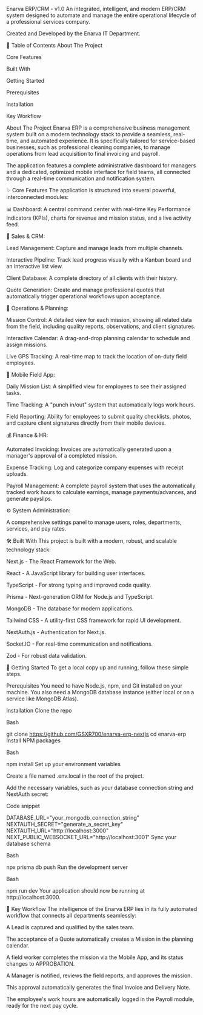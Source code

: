 Enarva ERP/CRM - v1.0
An integrated, intelligent, and modern ERP/CRM system designed to automate and manage the entire operational lifecycle of a professional services company.

Created and Developed by the Enarva IT Department.

📖 Table of Contents
About The Project

Core Features

Built With

Getting Started

Prerequisites

Installation

Key Workflow

About The Project
Enarva ERP is a comprehensive business management system built on a modern technology stack to provide a seamless, real-time, and automated experience. It is specifically tailored for service-based businesses, such as professional cleaning companies, to manage operations from lead acquisition to final invoicing and payroll.

The application features a complete administrative dashboard for managers and a dedicated, optimized mobile interface for field teams, all connected through a real-time communication and notification system.

✨ Core Features
The application is structured into several powerful, interconnected modules:

📊 Dashboard: A central command center with real-time Key Performance Indicators (KPIs), charts for revenue and mission status, and a live activity feed.

🤝 Sales & CRM:

Lead Management: Capture and manage leads from multiple channels.

Interactive Pipeline: Track lead progress visually with a Kanban board and an interactive list view.

Client Database: A complete directory of all clients with their history.

Quote Generation: Create and manage professional quotes that automatically trigger operational workflows upon acceptance.

🚀 Operations & Planning:

Mission Control: A detailed view for each mission, showing all related data from the field, including quality reports, observations, and client signatures.

Interactive Calendar: A drag-and-drop planning calendar to schedule and assign missions.

Live GPS Tracking: A real-time map to track the location of on-duty field employees.

📱 Mobile Field App:

Daily Mission List: A simplified view for employees to see their assigned tasks.

Time Tracking: A "punch in/out" system that automatically logs work hours.

Field Reporting: Ability for employees to submit quality checklists, photos, and capture client signatures directly from their mobile devices.

💰 Finance & HR:

Automated Invoicing: Invoices are automatically generated upon a manager's approval of a completed mission.

Expense Tracking: Log and categorize company expenses with receipt uploads.

Payroll Management: A complete payroll system that uses the automatically tracked work hours to calculate earnings, manage payments/advances, and generate payslips.

⚙️ System Administration:

A comprehensive settings panel to manage users, roles, departments, services, and pay rates.

🛠️ Built With
This project is built with a modern, robust, and scalable technology stack:

Next.js - The React Framework for the Web.

React - A JavaScript library for building user interfaces.

TypeScript - For strong typing and improved code quality.

Prisma - Next-generation ORM for Node.js and TypeScript.

MongoDB - The database for modern applications.

Tailwind CSS - A utility-first CSS framework for rapid UI development.

NextAuth.js - Authentication for Next.js.

Socket.IO - For real-time communication and notifications.

Zod - For robust data validation.

🚀 Getting Started
To get a local copy up and running, follow these simple steps.

Prerequisites
You need to have Node.js, npm, and Git installed on your machine. You also need a MongoDB database instance (either local or on a service like MongoDB Atlas).

Installation
Clone the repo

Bash

git clone https://github.com/GSXR700/enarva-erp-nextjs
cd enarva-erp
Install NPM packages

Bash

npm install
Set up your environment variables

Create a file named .env.local in the root of the project.

Add the necessary variables, such as your database connection string and NextAuth secret:

Code snippet

DATABASE_URL="your_mongodb_connection_string"
NEXTAUTH_SECRET="generate_a_secret_key"
NEXTAUTH_URL="http://localhost:3000"
NEXT_PUBLIC_WEBSOCKET_URL="http://localhost:3001"
Sync your database schema

Bash

npx prisma db push
Run the development server

Bash

npm run dev
Your application should now be running at http://localhost:3000.

🔄 Key Workflow
The intelligence of the Enarva ERP lies in its fully automated workflow that connects all departments seamlessly:

A Lead is captured and qualified by the sales team.

The acceptance of a Quote automatically creates a Mission in the planning calendar.

A field worker completes the mission via the Mobile App, and its status changes to APPROBATION.

A Manager is notified, reviews the field reports, and approves the mission.

This approval automatically generates the final Invoice and Delivery Note.

The employee's work hours are automatically logged in the Payroll module, ready for the next pay cycle.
